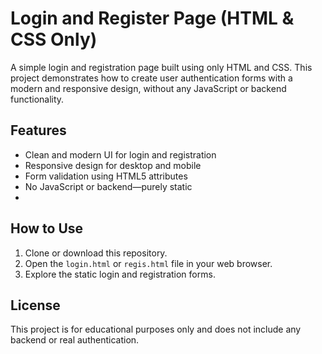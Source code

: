 # Login and Register Page (HTML & CSS Only)

A simple login and registration page built using only HTML and CSS. This project demonstrates how to create user authentication forms with a modern and responsive design, without any JavaScript or backend functionality.

## Features
- Clean and modern UI for login and registration
- Responsive design for desktop and mobile
- Form validation using HTML5 attributes
- No JavaScript or backend—purely static
- 
## How to Use
1. Clone or download this repository.
2. Open the `login.html` or `regis.html` file in your web browser.
3. Explore the static login and registration forms.



## License
This project is for educational purposes only and does not include any backend or real authentication.

